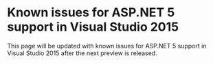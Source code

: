# Known issues for ASP.NET 5 support in Visual Studio 2015

This page will be updated with known issues for ASP.NET 5 support in Visual Studio 2015 after the next preview is released. 